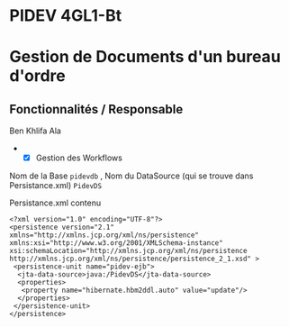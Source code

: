 PIDEV 4GL1-Bt
=============


# Gestion de Documents d'un bureau d'ordre #

## Fonctionnalités / Responsable



Ben Khlifa Ala

*   - [X] Gestion des Workflows

Nom de la Base `pidevdb` , Nom du DataSource (qui se trouve dans Persistance.xml) `PidevDS`

Persistance.xml contenu 

    <?xml version="1.0" encoding="UTF-8"?>
    <persistence version="2.1" xmlns="http://xmlns.jcp.org/xml/ns/persistence" xmlns:xsi="http://www.w3.org/2001/XMLSchema-instance" xsi:schemaLocation="http://xmlns.jcp.org/xml/ns/persistence http://xmlns.jcp.org/xml/ns/persistence/persistence_2_1.xsd" >
     <persistence-unit name="pidev-ejb">
      <jta-data-source>java:/PidevDS</jta-data-source>
      <properties>
       <property name="hibernate.hbm2ddl.auto" value="update"/>
      </properties>
     </persistence-unit>
    </persistence>